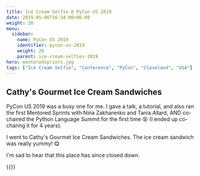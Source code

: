 ```yaml
---
title: Ice Cream Selfie @ PyCon US 2019
date: 2019-05-06T16:34:00+06:00
weight: 20
menu:
  sidebar:
    name: PyCon US 2019
    identifier: pycon-us-2019
    weight: 20
    parent: ice-cream-selfies-2019
hero: mentoredsprints.jpg
tags: ["Ice Cream Selfie", "Conference", "PyCon", "Cleveland", "USA"]
---
```


## Cathy's Gourmet Ice Cream Sandwiches

PyCon US 2019 was a busy one for me. I gave a talk, a tutorial, and also ran the first
Mentored Sprints with Nina Zakharenko and Tania Allard,
AND co-chaired the Python Language Summit for the first time 😵 (I ended up co-charing it for 4 years).

I went to Cathy's Gourmet Ice Cream Sandwiches. The ice cream sandwich was really yummy! 😋

I'm sad to hear that this place has since closed down.

{{<tweet user="mariatta" id="1125544328263348224">}}


